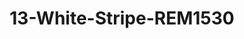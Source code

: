 ---
title: 13-White-Stripe-REM1530
image: /v1543919832/viterbo/13-White-Stripe-REM1530.jpg
brand: rembo-styling
layout: vestito
---